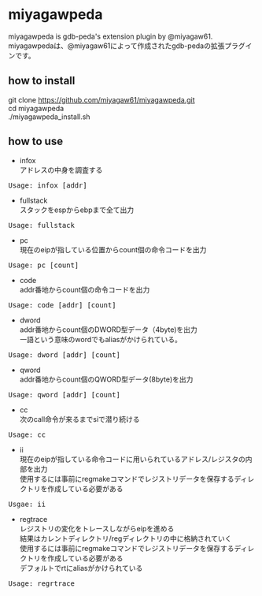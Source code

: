 miyagawpeda
===========

miyagawpeda is gdb-peda's extension plugin by @miyagaw61.  
miyagawpedaは、@miyagaw61によって作成されたgdb-pedaの拡張プラグインです。

how to install
--------------

git clone https://github.com/miyagaw61/miyagawpeda.git  
cd miyagawpeda  
./miyagawpeda_install.sh  

how to use
----------

* infox  
アドレスの中身を調査する  
<pre>
Usage: infox [addr]
</pre>

* fullstack  
スタックをespからebpまで全て出力  
<pre>
Usage: fullstack
</pre>

* pc  
現在のeipが指している位置からcount個の命令コードを出力
<pre>
Usage: pc [count]
</pre>

* code  
addr番地からcount個の命令コードを出力
<pre>
Usage: code [addr] [count]
</pre>

* dword  
addr番地からcount個のDWORD型データ（4byte)を出力  
一語という意味のwordでもaliasがかけられている。
<pre>
Usage: dword [addr] [count]
</pre>

* qword  
addr番地からcount個のQWORD型データ(8byte)を出力
<pre>
Usage: qword [addr] [count]
</pre>

* cc  
次のcall命令が来るまでsiで潜り続ける
<pre>
Usage: cc
</pre>

* ii  
現在のeipが指している命令コードに用いられているアドレス/レジスタの内部を出力  
使用するには事前にregmakeコマンドでレジストリデータを保存するディレクトリを作成している必要がある
<pre>
Usgae: ii
</pre>

* regtrace  
レジストリの変化をトレースしながらeipを進める  
結果はカレントディレクトリ/regディレクトリの中に格納されていく  
使用するには事前にregmakeコマンドでレジストリデータを保存するディレクトリを作成している必要がある  
デフォルトでrtにaliasがかけられている
<pre>
Usage: regrtrace
</pre>
